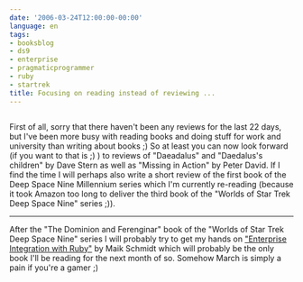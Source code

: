 ```yaml
---
date: '2006-03-24T12:00:00-00:00'
language: en
tags:
- booksblog
- ds9
- enterprise
- pragmaticprogrammer
- ruby
- startrek
title: Focusing on reading instead of reviewing ...
---
```



<a class="left" href="http://www.flickr.com/photos/zerok/117370940/" title="Photo Sharing">
<img src="http://static.flickr.com/45/117370940_98d864aba7_m.jpg" alt=""/></a>

<p>First of all, sorry that there haven't been any reviews for the last 22 days, but I've been more busy with reading books and doing stuff for work and university than writing about books ;) So at least you can now look forward (if you want to that is ;) ) to reviews of "Daeadalus" and "Daedalus's children" by Dave Stern as well as "Missing in Action" by Peter David. If I find the time I will perhaps also write a short review of the first book of the Deep Space Nine Millennium series which I'm currently re-reading (because it took Amazon too long to deliver the third book of the "Worlds of Star Trek Deep Space Nine" series ;)).</p>

-------------------------------



<p>After the "The Dominion and Ferenginar" book of the "Worlds of Star Trek Deep Space Nine" series I will probably try to get my hands on <a href="http://www.pragmaticprogrammer.com/titles/fr_eir/">"Enterprise Integration with Ruby"</a> by Maik Schmidt which will probably be the only book I'll be reading for the next month of so. Somehow March is simply a pain if you're a gamer ;)</p>
